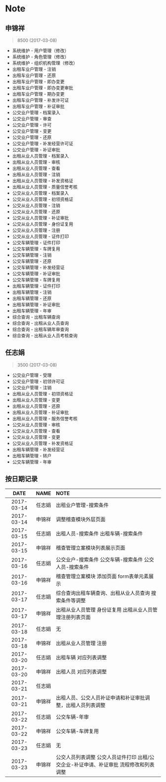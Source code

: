 # Note
## 申锦祥
> 8500 (2017-03-08)

* 系统维护 - 用户管理（修改）
* 系统维护 - 角色管理（修改）
* 系统维护 - 组织机构管理（修改）
* 出租车业户管理 - 注销
* 出租车业户管理 - 还原
* 出租车业户管理 - 即办变更
* 出租车业户管理 - 即办变更审批
* 出租车业户管理 - 期办变更
* 出租车业户管理 - 补发许可证
* 出租车业户管理 - 补证审批
* 公交业户管理 - 档案录入
* 公交业户管理 - 审查
* 公交业户管理 - 许可
* 公交业户管理 - 变更
* 公交业户管理 - 还原
* 公交业户管理 - 补发经营许可证
* 公交业户管理 - 补证审批
* 出租从业人员管理 - 档案录入
* 出租从业人员管理 - 审核
* 出租从业人员管理 - 查看
* 出租从业人员管理 - 注销
* 出租从业人员管理 - 补发资格证
* 出租从业人员管理 - 质量信誉考核
* 公交从业人员管理 - 档案录入
* 公交从业人员管理 - 初领资格证
* 公交从业人员管理 - 注销
* 公交从业人员管理 - 还原
* 公交从业人员管理 - 补证审批
* 公交从业人员管理 - 身份证复用
* 公交从业人员管理 - 注册
* 公交从业人员管理 - 证件打印
* 公交车辆管理 - 证件打印
* 公交车辆管理 - 车牌复用
* 公交车辆管理 - 注销
* 公交车辆管理 - 还原
* 公交车辆管理 - 补发经营证
* 公交车辆管理 - 补证审批
* 公交车辆管理 - 车牌复用
* 出租车辆管理 - 证件打印
* 出租车辆管理 - 注销
* 出租车辆管理 - 还原
* 出租车辆管理 - 补证审批
* 出租车辆管理 - 年审
* 综合查询 - 出租车辆查询
* 综合查询 - 出租从业人员查询
* 综合查询 - 出租车辆年审查询
* 综合查询 - 出租从业人员考核查询

## 任志娟
> 3500 (2017-03-08)

* 公交业户管理 - 受理
* 公交业户管理 - 初领许可证
* 公交业户管理 - 注销
* 出租从业人员管理 - 初领资格证
* 出租从业人员管理 - 变更
* 出租从业人员管理 - 还原
* 出租从业人员管理 - 补证审批
* 出租从业人员管理 - 服务信誉考核
* 公交从业人员管理 - 审核
* 公交从业人员管理 - 查看
* 公交从业人员管理 - 变更
* 公交从业人员管理 - 补发资格证
* 出租车辆管理 - 补发经营证
* 出租车辆管理 - 转户
* 公交车辆管理 - 年审
## 按日期记录
|DATE|NAME|NOTE|
|:--------:|:----:|:-------------------------------------------|
|    2017-03-14    |        任志娟        |出租业户管理-搜索条件|
|    2017-03-14    |        申锦祥        |调整稽查模块外层页面|
|    2017-03-15    |        任志娟        |出租人员-搜索条件 出租车辆-搜索条件|
|    2017-03-15    |        申锦祥        |稽查管理立案模块列表展示页面|
|    2017-03-16    |        任志娟        |公交业户-搜索条件 公交车辆-搜索条件 公交人员-搜索条件|
|    2017-03-16    |        申锦祥        |稽查管理立案模块 添加页面 form表单元素展示|
|    2017-03-17    |        任志娟        |综合查询出租车辆查询、出租从业人员查询 搜索条件等调整|
|    2017-03-17    |        申锦祥        |出租从业人员管理 身份证复用 出租从业人员管理注册列表页面|
|    2017-03-18    |        任志娟        |无|
|    2017-03-18    |        申锦祥        |出租从业人员管理 注册|
|    2017-03-20    |        任志娟        |出租车辆 对应列表调整|
|    2017-03-20    |        申锦祥        |出租人员 对应列表调整|
|    2017-03-21    |        任志娟        ||
|    2017-03-21    |        申锦祥        |出租人员、公交人员补证申请和补证审批调整，出租人员列表调整|
|    2017-03-22    |        任志娟        |公交车辆-年审|
|    2017-03-22    |        申锦祥        |公交车辆-车牌复用|
|    2017-03-23    |        任志娟        |无|
|    2017-03-23    |        申锦祥        |公交人员列表调整 公交人员证件打印 出租/公交企业-补证申请、补证审批 流程修改和列表调整|
